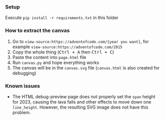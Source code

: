 ### Setup

Execute `pip install -r requirements.txt` in this folder

### How to extract the canvas

1. Go to `view-source:https://adventofcode.com/{year you want}`, for example `view-source:https://adventofcode.com/2015`
2. Copy the whole thing (<kbd>Ctrl + A</kbd> then <kbd>Ctrl + C</kbd>)
3. Paste the content into `page.html` file
4. Run `canvas.py` and hope everything works
5. The canvas will be in the `canvas.svg` file (`canvas.html` is also created for debugging)


### Known issues

- The HTML debug-preview page does not properly set the `span` height for 2023, causing the lava falls and other effects to move down one `line_height`. However, the resulting SVG image does not have this problem.
